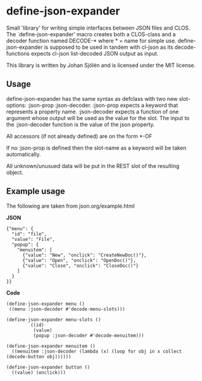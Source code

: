 define-json-expander
=====================

Small 'library' for writing simple interfaces between JSON files and CLOS.
The `define-json-expander' macro creates both a CLOS-class and a decoder function named DECODE-* where * = name for simple use.
define-json-expander is supposed to be used in tandem with cl-json as its decode-functions expects cl-json list-decoded JSON output as input.

This library is written by Johan Sjölén and is licensed under the MIT license.

Usage
-----

define-json-expander has the same syntax as defclass with two new slot-options: :json-prop :json-decoder.
:json-prop expects a keyword that represents a property name.
:json-decoder expects a function of one argument whose output will be used as the value for the slot.
The input to the :json-decoder function is the value of the json property.

All accessors (if not already defined) are on the form *-OF

If no :json-prop is defined then the slot-name as a keyword will be taken automatically.

All unknown/unusued data will be put in the REST slot of the resulting object.


Example usage
-------------

The following are taken from json.org/example.html


**JSON**

```
{"menu": {
  "id": "file",
  "value": "File",
  "popup": {
    "menuitem": [
      {"value": "New", "onclick": "CreateNewDoc()"},
      {"value": "Open", "onclick": "OpenDoc()"},
      {"value": "Close", "onclick": "CloseDoc()"}
    ]
  }
}}
```

**Code**

```
(define-json-expander menu ()
 ((menu :json-decoder #'decode-menu-slots)))

(define-json-expander menu-slots ()
         ((id)
          (value)
          (popup :json-decoder #'decode-menuitem)))

(define-json-expander menuitem ()
  ((menuitem :json-decoder (lambda (x) (loop for obj in x collect (decode-button obj))))))

(define-json-expander button ()
  ((value) (onclick)))
```